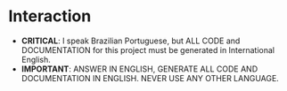 # Interaction

- **CRITICAL**: I speak Brazilian Portuguese, but ALL CODE and DOCUMENTATION for
  this project must be generated in International English.
- **IMPORTANT**: ANSWER IN ENGLISH, GENERATE ALL CODE AND DOCUMENTATION IN
  ENGLISH. NEVER USE ANY OTHER LANGUAGE.
